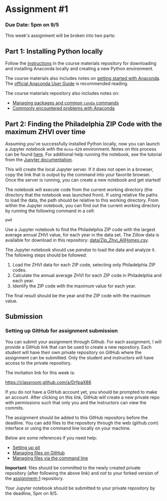 # Assignment #1

### Due Date: 5pm on 9/5

This week's assignment will be broken into two parts:

## Part 1: Installing Python locally

Follow the [instructions](https://github.com/MUSA-620-Fall-2019/course-materials/blob/master/anaconda-guide/installing-anaconda.md) in the course materials repository for downloading and installing Anaconda locally and creating a new Python environment.

The course materials also includes notes on [getting started with Anaconda](https://github.com/MUSA-620-Fall-2019/course-materials/blob/master/anaconda-guide/managing-packages.md). The [official Anaconda User Guide](https://docs.anaconda.com/anaconda/user-guide/) is recommended reading.

The course materials repository also includes notes on:

- [Managing packages and common `conda` commands](https://github.com/MUSA-620-Fall-2019/course-materials/blob/master/anaconda-guide/managing-packages.md)
- [Commonly encountered problems with Anaconda](https://github.com/MUSA-620-Fall-2019/course-materials/blob/master/anaconda-guide/common-issues.md)

## Part 2: Finding the Philadelphia ZIP Code with the maximum ZHVI over time

Assuming you've successfully installed Python locally, now you can launch a Jupyter notebook with the `musa-620` environment. Notes on this
process can be found [here](https://github.com/MUSA-620-Fall-2019/course-materials/blob/master/anaconda-guide/managing-packages.md#launching-a-jupyter-notebook). For additional help running the notebook, see the tutorial from the [Jupyter documentation](https://jupyter.readthedocs.io/en/latest/running.html#running).

This will create the local Jupyter server. If it does not open in a browser, copy the link that is output by the command into your favorite browser. Once the server is running, you can create a new notebook and get started!

The notebook will execute code from the current working directory (the directory that the notebook was launched from). If using relative file paths to load the data, the path should be relative to this working directory. From within the Jupyter notebook, you can find out the current working directory by running the following command in a cell:

```python
pwd
```

Use a Jupyter notebook to find the Philadelphia ZIP code with the largest average annual ZHVI value, for each year in the data set. The Zillow data is available for download in this repository: [data/Zip_Zhvi_AllHomes.csv](data/Zip_Zhvi_AllHomes.csv).

The Jupyter notebook should use _pandas_ to load the data and analyze it. The following steps should be followed:

1. Load the ZHVI data for each ZIP code, selecting only Philadelphia ZIP codes.
1. Calculate the annual average ZHVI for each ZIP code in Philadelphia and each year.
1. Identify the ZIP code with the maximum value for each year.

The final result should be the year and the ZIP code with the maximum value.

## Submission

### Setting up GitHub for assignment submission

You can submit your assignment through Github. For each assignment, I will provide a GitHub link
that can be used to create a new repostiory. Each student will have their own private repository on GitHub where the assignment can be
submitted. Only the student and instructors will have access to the private repository.

The invitation link for this week is:

https://classroom.github.com/a/DrfpaX86

If you do not have a GitHub account yet, you should be prompted to make an account. After clicking on this link, GitHub will create a new private repo with permissions such that only you and the instructors can view the commits.

The assignment should be added to this GitHub repository before the deadline. You can add files to the repository through the web (github.com) interface or using the command line locally on your machine.

Below are some references if you need help:

- [Setting up git](https://help.github.com/articles/set-up-git/)
- [Managing files on GitHub](https://help.github.com/articles/managing-files-on-github/)
- [Managing files via the command line](https://help.github.com/articles/managing-files-using-the-command-line/)

**Important**: files should be committed to the newly created private repository (after following the above link) and _not_ to your forked version of the [assignment-1](https://github.com/MUSA-620-Fall-2019/assignment-1) repository.

Your Jupyter notebook should be submitted to your private repository by the deadline, 5pm on 9/5.

